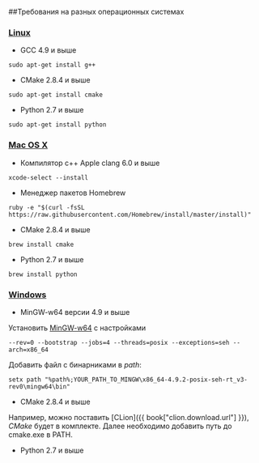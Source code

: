 ##Требования на разных операционных системах
### [Linux](#linux)
- GCC 4.9 и выше
```
sudo apt-get install g++
```
- CMake 2.8.4 и выше
```
sudo apt-get install cmake
```
- Python 2.7 и выше
```
sudo apt-get install python
```

### [Mac OS X](#macosx)
- Компилятор с++ Apple clang 6.0 и выше
```
xcode-select --install
```
- Менеджер пакетов Homebrew
```
ruby -e "$(curl -fsSL https://raw.githubusercontent.com/Homebrew/install/master/install)"
```
- CMake 2.8.4 и выше
```
brew install cmake
```
- Python 2.7 и выше
```
brew install python
```

### [Windows](#windows)
- MinGW-w64 версии 4.9 и выше

Установить [MinGW-w64](http://sourceforge.net/projects/mingw-w64/)
с настройками 
```
--rev=0 --bootstrap --jobs=4 --threads=posix --exceptions=seh --arch=x86_64
```
Добавить файл с бинарниками в *path*:
```
setx path "%path%;YOUR_PATH_TO_MINGW\x86_64-4.9.2-posix-seh-rt_v3-rev0\mingw64\bin"
```

- CMake 2.8.4 и выше

Например, можно поставить [CLion]({{ book["clion.download.url"] }}), *CMake* будет в комплекте. Далее необходимо добавить путь до cmake.exe в PATH.

- Python 2.7 и выше